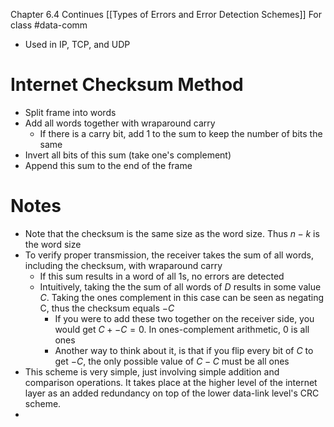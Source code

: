 Chapter 6.4
Continues [[Types of Errors and Error Detection Schemes]]
For class #data-comm
- Used in IP, TCP, and UDP
# Internet Checksum Method
- Split frame into words
- Add all words together with wraparound carry
	- If there is a carry bit, add 1 to the sum to keep the number of bits the same
- Invert all bits of this sum (take one's complement)
- Append this sum to the end of the frame
# Notes
- Note that the checksum is the same size as the word size. Thus $n-k$ is the word size
- To verify proper transmission, the receiver takes the sum of all words, including the checksum, with wraparound carry 
	- If this sum results in a word of all 1s, no errors are detected
	- Intuitively, taking the the sum of all words of $D$ results in some value $C$. Taking the ones complement in this case can be seen as negating C, thus the checksum equals $-C$
		- If you were to add these two together on the receiver side, you would get $C+-C=0$. In ones-complement arithmetic, $0$ is all ones
		- Another way to think about it, is that if you flip every bit of $C$ to get $-C$, the only possible value of $C-C$ must be all ones
- This scheme is very simple, just involving simple addition and comparison operations. It takes place at the higher level of the internet layer as an added redundancy on top of the lower data-link level's CRC scheme. 
- 